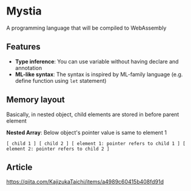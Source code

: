 # Mystia
A programming language that will be compiled to WebAssembly

## Features
- **Type inference**: You can use variable without having declare and annotation
- **ML-like syntax**: The syntax is inspired by ML-family language (e.g. define function using `let` statement)

## Memory layout
Basically, in nested object, child elements are stored in before parent element

**Nested Array**: Below object's pointer value is same to element 1
```
[ child 1 ] [ child 2 ] [ element 1: pointer refers to child 1 ] [ element 2: pointer refers to child 2 ]
```

## Article
https://qiita.com/KajizukaTaichi/items/a4989c60415b408fd91d
